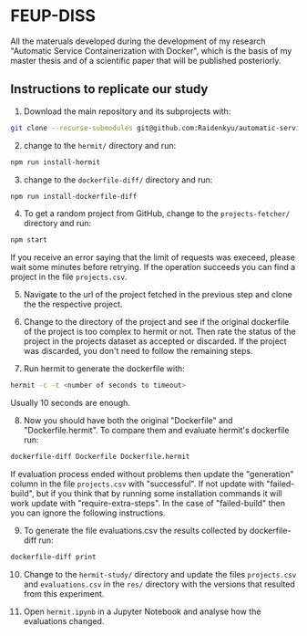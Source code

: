 # FEUP-DISS
All the materuals developed during the development of my research "Automatic Service Containerization with Docker", which is the basis of my master thesis and of a scientific paper that will be published posteriorly.


## Instructions to replicate our study

1. Download the main repository and its subprojects with:

```bash
git clone --recurse-submodules git@github.com:Raidenkyu/automatic-service-containerization.git
```

2. change to the `hermit/` directory and run:
```bash
npm run install-hermit
```

3. change to the `dockerfile-diff/` directory and run:
```bash
npm run install-dockerfile-diff
```
    
4. To get a random project from GitHub, change to the `projects-fetcher/` directory and run:

```bash
npm start
```

If you receive an error saying that the limit of requests was execeed, please wait some minutes before retrying. If the operation succeeds you can find a project in the file `projects.csv`.
    
5. Navigate to the url of the project fetched in the previous step and clone the the respective project.
    
6. Change to the directory of the project and see if the original dockerfile of the project is too complex to hermit or not. Then rate the status of the project in the projects dataset as accepted or discarded. If the project was discarded, you don't need to follow the remaining steps.
    
7. Run hermit to generate the dockerfile with:

```bash
hermit -c -t <number of seconds to timeout>
```

Usually 10 seconds are enough.
    
8. Now you should have both the original "Dockerfile" and "Dockerfile.hermit". To compare them and evaluate hermit's dockerfile run:

```bash
dockerfile-diff Dockerfile Dockerfile.hermit
```

If evaluation process ended without problems then update the "generation" column in the file `projects.csv` with "successful". If not update with "failed-build", but if you think that by running some installation commands it will work update with "require-extra-steps". In the case of "failed-build" then you can ignore the following instructions.
    
9. To generate the file evaluations.csv the results collected by dockerfile-diff run:

```bash
dockerfile-diff print
```
    
10. Change to the `hermit-study/` directory and update the files `projects.csv` and `evaluations.csv` in the `res/` directory with the versions that resulted from this experiment.
    
11. Open `hermit.ipynb` in a Jupyter Notebook and analyse how the evaluations changed.
